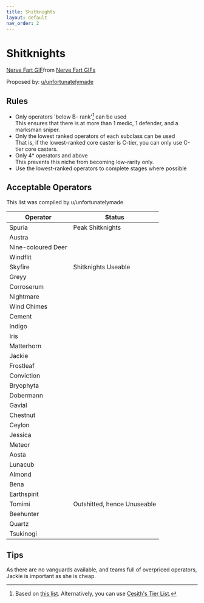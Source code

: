 ```yaml
---
title: Shitknights
layout: default
nav_order: 2
---
```


# Shitknights

<div class="tenor-gif-embed" data-postid="6500204149825823536" data-share-method="host" data-aspect-ratio="1.40625" data-width="30%"><a href="https://tenor.com/view/nerve-fart-gif-6500204149825823536">Nerve Fart GIF</a>from <a href="https://tenor.com/search/nerve+fart-gifs">Nerve Fart GIFs</a></div> <script type="text/javascript" async src="https://tenor.com/embed.js"></script>

Proposed by: [u/unfortunatelymade](https://www.reddit.com/user/unfortunatelymade)

## Rules

- Only operators 'below B- rank'[^1] can be used  
  This ensures that there is at more than 1 medic, 1 defender, and a marksman sniper.
- Only the lowest ranked operators of each subclass can be used  
  That is, if the lowest-ranked core caster is C-tier, you can only use C-tier core casters.
- Only 4* operators and above  
  This prevents this niche from becoming low-rarity only.
- Use the lowest-ranked operators to complete stages where possible

## Acceptable Operators

This list was compiled by u/unfortunatelymade

| Operator | Status |
| --- | --- |
| Spuria | Peak Shitknights |
| Austra | |
| Nine-coloured Deer | |
| Windflit | |
| Skyfire | Shitknights Useable |
| Greyy | |
| Corroserum | |
| Nightmare | |
| Wind Chimes | |
| Cement | |
| Indigo | |
| Iris | |
| Matterhorn | |
| Jackie | |
| Frostleaf | |
| Conviction | |
| Bryophyta | |
| Dobermann | |
| Gavial | |
| Chestnut | |
| Ceylon | |
| Jessica | |
| Meteor | |
| Aosta | |
| Lunacub | |
| Almond | |
| Bena | |
| Earthspirit | |
| Tomimi | Outshitted, hence Unuseable |
| Beehunter | |
| Quartz | |
| Tsukinogi | |

## Tips

As there are no vanguards available, and teams full of overpriced operators, Jackie is important as she is cheap.

[^1]: Based on [this list](https://web.archive.org/web/20240613032632/https://gamepress.gg/arknights/tier-list/arknights-operator-tier-list). Alternatively, you can use [Cesith's Tier List](https://www.youtube.com/@Cesith)[^2].

[^2]: The list is updated every update, so just choose the newest one.
